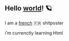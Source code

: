 ## Hello [world](<https://en.wikipedia.org/wiki/World>)! 🪐
I am a [french](<https://en.wikipedia.org/wiki/France>) 🇫🇷 shitposter

i'm currenctly learning Html








